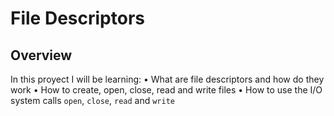 # File Descriptors
## Overview
In this proyect I will be learning:
• What are file descriptors and how do they work
• How to create, open, close, read and write files
• How to use the I/O system calls ```open```, ```close```, ```read``` and ```write```